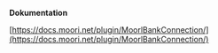 **Dokumentation**

[https://docs.moori.net/plugin/MoorlBankConnection/](https://docs.moori.net/plugin/MoorlBankConnection/)
